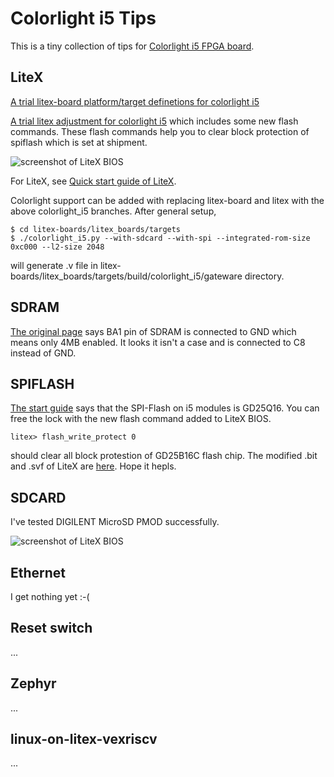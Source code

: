 # Colorlight i5 Tips

This is a tiny collection of tips for [Colorlight i5 FPGA board](https://github.com/wuxx/Colorlight-FPGA-Projects).

## LiteX

[A trial litex-board platform/target definetions for colorlight i5](https://github.com/kazkojima/litex-boards/tree/colorlight_i5)

[A trial litex adjustment for colorlight i5](https://github.com/kazkojima/litex/tree/colorlight_i5) which includes some new flash commands. These flash commands help you to clear block protection of spiflash which is set at shipment.

![screenshot of LiteX BIOS](https://github.com/kazkojima/colorlight-i5-tips/images/flash-cmd-added.jpg)

For LiteX, see [Quick start guide of LiteX](https://github.com/enjoy-digital/litex#quick-start-guide).

Colorlight support can be added with replacing litex-board and litex with the above colorlight_i5 branches. After general setup,

```
$ cd litex-boards/litex_boards/targets
$ ./colorlight_i5.py --with-sdcard --with-spi --integrated-rom-size 0xc000 --l2-size 2048
```

will generate .v file in litex-boards/litex_boards/targets/build/colorlight_i5/gateware directory.

## SDRAM

[The original page](https://github.com/wuxx/Colorlight-FPGA-Projects#sdram-u18) says BA1 pin of SDRAM is connected to GND which means only 4MB enabled. It looks it isn't a case and is connected to C8 instead of GND.

## SPIFLASH

[The start guide](https://github.com/wuxx/Colorlight-FPGA-Projects/blob/master/get-start.md) says that the SPI-Flash on i5 modules is GD25Q16. You can free the lock with the new flash command added to LiteX BIOS.

```
litex> flash_write_protect 0
```

should clear all block protestion of GD25B16C flash chip. The modified .bit and .svf of LiteX are [here](https://github.com/kazkojima/colorlight-i5-tips/streams). Hope it hepls.

## SDCARD

I've tested DIGILENT MicroSD PMOD successfully.

![screenshot of LiteX BIOS](https://github.com/kazkojima/colorlight-i5-tips/images/uSD-pmod.jpg)

## Ethernet

I get nothing yet :-(

## Reset switch

...

## Zephyr

...

## linux-on-litex-vexriscv

...
